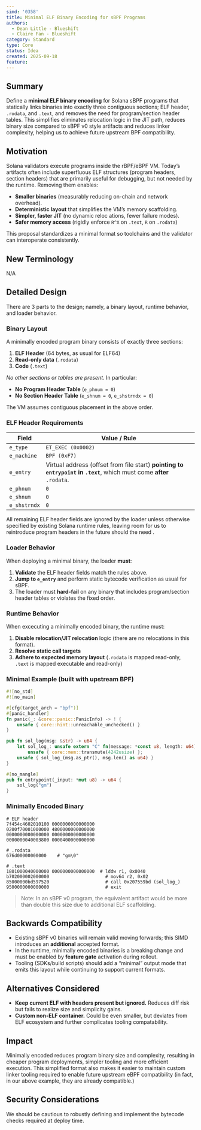 ```yaml
---
simd: '0358'
title: Minimal ELF Binary Encoding for sBPF Programs
authors:
  - Dean Little - Blueshift
  - Claire Fan - Blueshift
category: Standard
type: Core
status: Idea
created: 2025-09-18
feature: 
---
```


## Summary

Define a **minimal ELF binary encoding** for Solana sBPF programs that statically links binaries into exactly three contiguous sections; ELF header, `.rodata`, and `.text`, and removes the need for program/section header tables. This simplifies eliminates relocation logic in the JIT path, reduces binary size compared to sBPF v0 style artifacts and reduces linker complexity, helping us to achieve future upstream BPF compatibility.

## Motivation

Solana validators execute programs inside the rBPF/eBPF VM. Today’s artifacts often include superfluous ELF structures (program headers, section headers) that are primarily useful for debugging, but not needed by the runtime. Removing them enables:

* **Smaller binaries** (measurably reducing on-chain and network overhead).
* **Deterministic layout** that simplifies the VM’s memory scaffolding.
* **Simpler, faster JIT** (no dynamic reloc ations, fewer failure modes).
* **Safer memory access** (rigidly enforce `R^X` on `.text`, `R` on `.rodata`)

This proposal standardizes a minimal format so toolchains and the validator can interoperate consistently.

## New Terminology

N/A

## Detailed Design

There are 3 parts to the design; namely, a binary layout, runtime behavior, and loader behavior. 

### Binary Layout

A minimally encoded program binary consists of exactly three sections:

1. **ELF Header** (64 bytes, as usual for ELF64)
2. **Read-only data** (`.rodata`)
3. **Code** (`.text`)

*No other sections or tables are present.* In particular:

* **No Program Header Table** (`e_phnum = 0`)
* **No Section Header Table** (`e_shnum = 0`, `e_shstrndx = 0`)

The VM assumes contiguous placement in the above order.

### ELF Header Requirements

| Field        | Value / Rule                                                                                                           |
| ------------ | ---------------------------------------------------------------------------------------------------------------------- |
| `e_type`     | `ET_EXEC (0x0002)`                                                                                                     |
| `e_machine`  | `BPF (0xF7)`                                                                                                           |
| `e_entry`    | Virtual address (offset from file start) **pointing to `entrypoint` in `.text`**, which must come **after** `.rodata`. |
| `e_phnum`    | `0`                                                                                                                    |
| `e_shnum`    | `0`                                                                                                                    |
| `e_shstrndx` | `0`                                                                                                                    |

All remaining ELF header fields are ignored by the loader unless otherwise specified by existing Solana runtime rules, leaving room for us to reintroduce program headers in the future should the need .

### Loader Behavior

When deploying a minimal binary, the loader **must**:

1. **Validate** the ELF header fields match the rules above.
2. **Jump to `e_entry`** and perform static bytecode verification as usual for sBPF.
3. The loader must **hard-fail** on any binary that includes program/section header tables or violates the fixed order.

### Runtime Behavior

When excecuting a minimally encoded binary, the runtime must:
1. **Disable relocation/JIT relocation** logic (there are no relocations in this format).
2. **Resolve static call targets**
3. **Adhere to expected memory layout** (`.rodata` is mapped read-only, `.text` is mapped executable and read-only)

### Minimal Example (built with upstream BPF)

```rust
#![no_std]
#![no_main]

#[cfg(target_arch = "bpf")]
#[panic_handler]
fn panic(_: &core::panic::PanicInfo) -> ! {
    unsafe { core::hint::unreachable_unchecked() }
}

pub fn sol_log(msg: &str) -> u64 {
    let sol_log_: unsafe extern "C" fn(message: *const u8, length: u64) -> u64 =
        unsafe { core::mem::transmute(4242usize) };
    unsafe { sol_log_(msg.as_ptr(), msg.len() as u64) }
}

#[no_mangle]
pub fn entrypoint(_input: *mut u8) -> u64 {
    sol_log("gm")
}
```

### Minimally Encoded Binary

```
# ELF header
7f454c4602010100 0000000000000000
0200f70001000000 4800000000000000
0000000000000000 0000000000000000
0000000040003800 0000400000000000

# .rodata
676d00000000000    # "gm\0"

# .text
1801000040000000 0000000000000000  # lddw r1, 0x0040
b702000002000000                     # mov64 r2, 0x02
85000000bd597520                     # call 0x207559bd (sol_log_)
9500000000000000                     # exit
```

> Note: In an sBPF v0 program, the equivalent artifact would be more than double this size due to additional ELF scaffolding.

## Backwards Compatibility

* Existing sBPF v0 binaries will remain valid moving forwards; this SIMD introduces an **additional** accepted format.
* In the runtime, minimally encoded binaries is a breaking change and must be enabled by **feature gate** activation during rollout.
* Tooling (SDKs/build scripts) should add a “minimal” output mode that emits this layout while continuing to support current formats.

## Alternatives Considered

* **Keep current ELF with headers present but ignored.** Reduces diff risk but fails to realize size and simplicity gains.
* **Custom non-ELF container.** Could be even smaller, but deviates from ELF ecosystem and further complicates tooling compatability.

## Impact

Minimally encoded reduces program binary size and complexity, resulting in cheaper program deployments, simpler tooling and more efficient execution. This simplified format also makes it easier to maintain custom linker tooling required to enable future upstream eBPF compatibility (in fact, in our above example, they are already compatible.)

## Security Considerations

We should be cautious to robustly defining and implement the bytecode checks required at deploy time.
